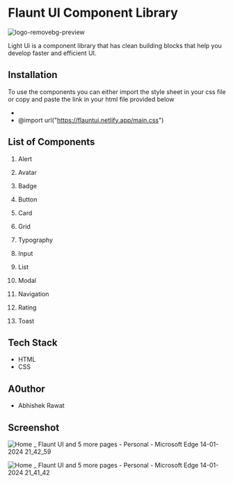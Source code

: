 
# Flaunt UI Component Library

![logo-removebg-preview](https://github.com/Abhirawat623/Fluant-ui-component-library/assets/131130116/68ac2d5e-8817-493e-9d38-c0e9220a1f87)

Light Ui is a component library that has clean building blocks that help you develop faster and efficient UI.

## Installation
To use the components you can either import the style sheet in your css file or copy and paste the link in your html file provided below

- <link rel="stylesheet" href="https://flauntui.netlify.app/main.css">
- @import url("https://flauntui.netlify.app/main.css")

## List of Components
1. Alert

2. Avatar

3. Badge

4. Button

5. Card

6. Grid

7. Typography

8. Input

9. List

10. Modal

11. Navigation

12. Rating

13. Toast

## Tech Stack
- HTML
- CSS

## A0uthor
- Abhishek Rawat
## Screenshot

![Home _ Flaunt UI and 5 more pages - Personal - Microsoft​ Edge 14-01-2024 21_42_59](https://github.com/Abhirawat623/Fluant-ui-component-library/assets/131130116/81186c52-1308-45cc-8d34-0bc4328fb51e)

![Home _ Flaunt UI and 5 more pages - Personal - Microsoft​ Edge 14-01-2024 21_41_42](https://github.com/Abhirawat623/Fluant-ui-component-library/assets/131130116/924b37b8-85ca-43ec-9980-acda3b586a03)


